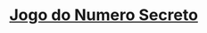<a href="https://lauradslopes.github.io/jogo-numero-secreto/" target="_blank"><h1>Jogo do Numero Secreto</h1></a>
 
